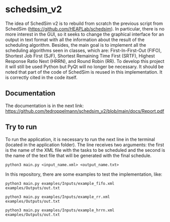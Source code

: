 # schedsim_v2

The idea of SchedSim v2 is to rebuild from scratch the previous script from SchedSim (https://github.com/HEAPLab/schedsim). In particular, there is no more interest in the GUI, so it seeks to change the graphical interface for an output in text format with all the information about the result of the scheduling algorithm. Besides, the main goal is to implement all the scheduling algorithms seen in classes, which are: First-In-First-Out (FIFO), Shortest Job First (SJF), Shortest Remaining Time First (SRTF), Highest Response Ratio Next (HRRN), and Round Robin (RR). To develop this project it will still be used Python but PyQt will no longer be necessary. It should be noted that part of the code of SchedSim is reused in this implementation. It is correctly cited in the code itself.

## Documentation

The documentation is in the next link: https://github.com/tedroppelmann/schedsim_v2/blob/main/docs/Report.pdf

## Try to run

To run the application, it is necessary to run the next line in the terminal (located in the application folder). The line receives two arguments: the first is the name of the XML file with the tasks to be scheduled and the second is the name of the text file that will be generated with the final schedule.

```
python3 main.py <input_name.xml> <output_name.txt>
```

In this repository, there are some examples to test the implementation, like:

```
python3 main.py examples/Inputs/example_fifo.xml examples/Outputs/out.txt
```
```
python3 main.py examples/Inputs/example_rr.xml examples/Outputs/out.txt
```
```
python3 main.py examples/Inputs/example_hrrn.xml examples/Outputs/out.txt
```
